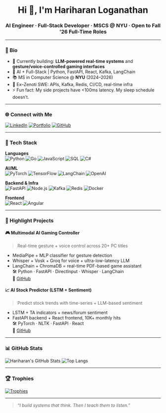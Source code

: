 <h1 align="center">Hi 👋, I'm Hariharan Loganathan</h1>
<h3 align="center">AI Engineer · Full-Stack Developer · MSCS @ NYU · Open to Fall '26 Full-Time Roles</h3>

---

### 🧠 Bio
- 🔭 Currently building: **LLM-powered real-time systems** and **gesture/voice-controlled gaming interfaces**
- 🧠 AI + Full-Stack | Python, FastAPI, React, Kafka, LangChain
- 📚 MS in Computer Science @ **NYU** (2024–2026)
- 🧩 Ex–Zenoti SWE: APIs, Kafka, Redis, CI/CD, real-time infra
- ⚡ Fun fact: My side projects have <100ms latency. My sleep schedule doesn’t.

---

### 🌐 Connect with Me
[![LinkedIn](https://img.shields.io/badge/LinkedIn-0077B5?style=for-the-badge&logo=linkedin)](https://www.linkedin.com/in/hariharan-logan/)
[![Portfolio](https://img.shields.io/badge/Portfolio-000?style=for-the-badge&logo=firefox&logoColor=white)](https://hariharan-l-portfolio.netlify.app/)
[![GitHub](https://img.shields.io/badge/GitHub-181717?style=for-the-badge&logo=github)](https://github.com/hariharan-brucewayne220)

---

### 🧰 Tech Stack

**Languages**  
![Python](https://img.shields.io/badge/Python-3776AB?style=flat&logo=python&logoColor=white)
![Go](https://img.shields.io/badge/Go-00ADD8?style=flat&logo=go&logoColor=white)
![JavaScript](https://img.shields.io/badge/JavaScript-F7DF1E?style=flat&logo=javascript&logoColor=black)
![SQL](https://img.shields.io/badge/SQL-4479A1?style=flat&logo=mysql&logoColor=white)
![C#](https://img.shields.io/badge/C#-00599C?style=flat&logo=c%2B%2B)

**AI/ML**  
![PyTorch](https://img.shields.io/badge/PyTorch-EE4C2C?style=flat&logo=pytorch&logoColor=white)
![TensorFlow](https://img.shields.io/badge/TensorFlow-FF6F00?style=flat&logo=tensorflow&logoColor=white)
![LangChain](https://img.shields.io/badge/LangChain-000000?style=flat)
![OpenAI](https://img.shields.io/badge/OpenAI-412991?style=flat&logo=openai)

**Backend & Infra**  
![FastAPI](https://img.shields.io/badge/FastAPI-009688?style=flat&logo=fastapi)
![Node.js](https://img.shields.io/badge/Node.js-339933?style=flat&logo=nodedotjs)
![Kafka](https://img.shields.io/badge/Kafka-231F20?style=flat&logo=apachekafka)
![Redis](https://img.shields.io/badge/Redis-DC382D?style=flat&logo=redis)
![Docker](https://img.shields.io/badge/Docker-2496ED?style=flat&logo=docker)

**Frontend**  
![React](https://img.shields.io/badge/React-61DAFB?style=flat&logo=react)
![Angular](https://img.shields.io/badge/Angular-DD0031?style=flat&logo=angular&logoColor=white)

---

### 🚀 Highlight Projects

#### 🎮 Multimodal AI Gaming Controller
> Real-time gesture + voice control across 20+ PC titles  
- MediaPipe + MLP classifier for gesture detection  
- Whisper + Vosk + Groq for voice + ultra-low-latency LLM  
- LangChain + ChromaDB = real-time PDF-based game assistant  
🛠️ Python · FastAPI · DirectInput · Whisper · LangChain  
🔗 [GitHub](https://github.com/hariharan-brucewayne220/ai-gesture-game) 

#### 📈 AI Stock Predictor (LSTM + Sentiment)
> Predict stock trends with time-series + LLM-based sentiment  
- LSTM + TA indicators + news/forum sentiment  
- FastAPI backend + React frontend, 10K+ monthly hits  
🛠️ PyTorch · NLTK · FastAPI · React  
🔗 [GitHub](https://github.com/hariharan-brucewayne220/nextjs-stock-predictor) 

---

### 📊 GitHub Stats

![Hariharan's GitHub Stats](https://github-readme-stats.vercel.app/api?username=hariharan-brucewayne220&show_icons=true&theme=tokyonight&count_private=true)
![Top Langs](https://github-readme-stats.vercel.app/api/top-langs/?username=hariharan-brucewayne220&layout=compact&theme=tokyonight)

---

### 🏆 Trophies
[![Trophies](https://github-profile-trophy.vercel.app/?username=hariharan-brucewayne220&theme=radical&margin-w=10)](https://github.com/ryo-ma/github-profile-trophy)

---

> *“I build systems that think. Then I teach them to listen.”*
